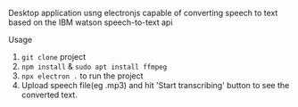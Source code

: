Desktop application usng electronjs capable of converting speech to text based on the IBM watson speech-to-text api

Usage
1. `git clone` project
2. `npm install` & `sudo apt install ffmpeg`
3. `npx electron .` to run the project
4. Upload speech file(eg .mp3) and hit 'Start transcribing' button to see the converted text. 